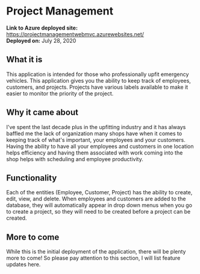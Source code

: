 # Project Management
<b>Link to Azure deployed site:</b> https://projectmanagementwebmvc.azurewebsites.net/ <br />
<b>Deployed on:</b> July 28, 2020

## What it is
This application is intended for those who professionally upfit emergency vehicles. This application gives you the ability to keep track of employees, customers, and projects.
Projects have various labels available to make it easier to monitor the priority of the project.

## Why it came about
I've spent the last decade plus in the upfitting industry and it has always baffled me the lack of organization many shops have when it comes to keeping track of what's important, your employees and your customers.
Having the ability to have all your employees and customers in one location helps efficiency and having them associated with work coming into the shop helps with scheduling and employee productivity. 

## Functionality
Each of the entities (Employee, Customer, Project) has the ability to create, edit, view, and delete. When employees and customers are added to the database, they will automatically appear in drop down menus when you go to
create a project, so they will need to be created before a project can be created.

## More to come
While this is the initial deployment of the application, there will be plenty more to come! So please pay attention to this section, I will list feature updates here.
